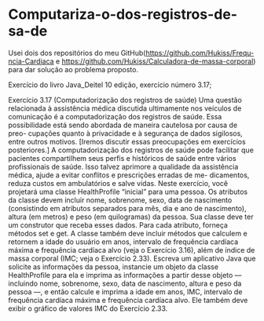 # Computariza-o-dos-registros-de-sa-de
Usei dois dos repositórios do meu GitHub(https://github.com/Hukiss/Frequ-ncia-Cardiaca e https://github.com/Hukiss/Calculadora-de-massa-corporal) para dar solução ao problema proposto.

Exercício do livro Java_Deitel 10 edição, exercício número 3.17;

Exercício 3.17
 (Computadorização dos registros de saúde) Uma questão relacionada à assistência médica discutida ultimamente nos veículos de
comunicação é a computadorização dos registros de saúde. Essa possibilidade está sendo abordada de maneira cautelosa por causa de preo-
cupações quanto à privacidade e à segurança de dados sigilosos, entre outros motivos. [Iremos discutir essas preocupações em exercícios
posteriores.] A computadorização dos registros de saúde pode facilitar que pacientes compartilhem seus perfis e históricos de saúde entre
vários profissionais de saúde. Isso talvez aprimore a qualidade da assistência médica, ajude a evitar conflitos e prescrições erradas de me-
dicamentos, reduza custos em ambulatórios e salve vidas. Neste exercício, você projetará uma classe HealthProfile “inicial” para uma
pessoa. Os atributos da classe devem incluir nome, sobrenome, sexo, data de nascimento (consistindo em atributos separados para mês, dia
e ano de nascimento), altura (em metros) e peso (em quilogramas) da pessoa. Sua classe deve ter um construtor que receba esses dados.
Para cada atributo, forneça métodos set e get. A classe também deve incluir métodos que calculem e retornem a idade do usuário em anos,
intervalo de frequência cardíaca máxima e frequência cardíaca alvo (veja o Exercício 3.16), além de índice de massa corporal (IMC; veja
o Exercício 2.33). Escreva um aplicativo Java que solicite as informações da pessoa, instancie um objeto da classe HealthProfile para
ela e imprima as informações a partir desse objeto — incluindo nome, sobrenome, sexo, data de nascimento, altura e peso da pessoa ––, e
então calcule e imprima a idade em anos, IMC, intervalo de frequência cardíaca máxima e frequência cardíaca alvo. Ele também deve exibir
o gráfico de valores IMC do Exercício 2.33. 
